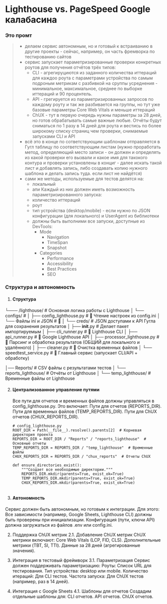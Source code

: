 # Lighthouse vs. PageSpeed Google калабасина


### Это промт

 
> - делаем сервис автономным, но и готовый к встраиванию в другие проекты - сейчас, например, он часть фремворка по тестированию сайтов
> - сервис запускает параметризированные проверки конкретных роутов для получения отчётов трёх типов:
>     - CLI - агрегируциются из заданного количества иттераций для каждоо роута с параметрами устройства по самым подроным метрикам с разбивкой на сруппы усреднения - минимальное, максимальное, среднее по выборке иттераций и 90 процентель.
>     - API - грегируется из параметризированных запросов по каждому роуту и так же разбивается на группы, но тут уже базовые параметры Core Web Vitals и меньше иттераций
>     - ChUX - тут в первую очередь нужны параметры за 28 дней, но готов обрабатывать самые важные любые. Отчёты будут сниматься по 1 разу в 14 дней для роута и вестись по более широкому списку страниц чем проверки, снимаемые запусками CLI и API
> - всё это в конце по сответствующим шаблонам отправляется в Гугл таблицу по соответствующим листам (нужно проработать метод, определяющий место записи - он должен и определять из какой проверки его вызвали и какое имя для такокого контура и проверки установлены в конциг - далее искать такой лист и добавлять запись, либо создавать копию нужного шаблона и делать запись туда. если лист не найдётся)
> - сами же методы, используемые для тестов делятся на: 
>   - локальный
>   - апи
>   Каждый из них должен иметь возможность параметризированного запуска:
>   - количество иттераций  
>   - роут
>   - тип устройства (desktop/mobile) - если нужно по JSON конфигурации (для локального) и UserAgent из библиотеки
>   - должны быть выполними все запуски, доступные из DevTools:
>     - Mode
>       - Navigation
>       - TimeSpan
>       - Snapshot
>     - Categories
>       - Performance
>       - Accessibility
>       - Best Practices
>       - SEO
 


### Структура и автономность
1. #### Структура
 └─── /lighthouse/                  # Основная логика работы с Lighthouse
│       └── configs/                   # 
│           ├── config_lighthouse.py   # 📌 Чтение настроек из config.ini
│           └── Файлы ini и JSON       # 📌
│       └── creds/                     # JSON  доступами к API Гугла для сохранения результатов
│       ├── __init__.py                # Делает пакет импортируемым
│       ├── cli_runner.py              # 📌 Lighthouse CLI
│       ├── api_runner.py              # 📌 Google Lighthouse API
│       ├── processor_lighthouse.py    # 📌 Парсинг и обработка результатов (ОБЩИЙ для локального и удалённого)
│       ├── cleaner.py                 # 📌 Очистка временных файлов
│       └── speedtest_service.py       # 📌 Главный сервис (запускает CLI/API + обработку)



│── Reports/                           # CSV файлы с результатами тестов
│   └── reports_lighthouse/            # Отчёты от Lighthouse
│       └── temp_lighthouse/           # Временные файлы от Lighthouse

2. #### Централизованное управление путями
    Все пути для отчетов и временных файлов должны управляться в config_lighthouse.py. Это включает:
    Пути для отчетов (REPORTS_DIR).
    Пути для временных файлов (TEMP_REPORTS_DIR).
    Пути для ChUX отчетов (CHUX_REPORTS_DIR).
    ```
   # config_lighthouse.py
   ROOT_DIR = Path(__file__).resolve().parents[2]  # Корневая директория проекта
   REPORTS_DIR = ROOT_DIR / "Reports" / "reports_lighthouse"  # Основные отчеты
   TEMP_REPORTS_DIR = REPORTS_DIR / "temp_lighthouse"  # Временные файлы
   CHUX_REPORTS_DIR = REPORTS_DIR / "chux_reports"  # Отчеты ChUX
   
   def ensure_directories_exist():
        """Создает все необходимые директории."""
        REPORTS_DIR.mkdir(parents=True, exist_ok=True)
        TEMP_REPORTS_DIR.mkdir(parents=True, exist_ok=True)
        CHUX_REPORTS_DIR.mkdir(parents=True, exist_ok=True)


3. #### Автономность
Сервис должен быть автономным, но готовым к интеграции. Для этого:
Все зависимости (например, Google Sheets, Lighthouse CLI) должны быть проверены при инициализации.
Конфигурация (пути, ключи API) должна загружаться из файлов .env или config.ini.
 
2. Поддержка ChUX метрик
2.1. Добавление ChUX метрик
ChUX метрики включают:
Core Web Vitals (LCP, FID, CLS).
Дополнительные метрики (TBT, SI, TTI).
Данные за 28 дней (агрегированные значения).
3. Интеграция в тестовый фреймворк
3.1. Параметризация
Сервис должен поддерживать параметризацию:
Роуты: Список URL для тестирования.
Тип устройства: desktop или mobile.
Количество итераций: Для CLI тестов.
Частота запуска: Для ChUX тестов (например, раз в 14 дней).

 
4. Интеграция с Google Sheets
4.1. Шаблоны для отчетов
Создадим отдельные шаблоны для:
CLI отчетов.
API отчетов.
ChUX отчетов.

